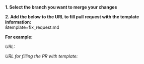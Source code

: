 **1. Select the branch you want to merge your changes** 

**2. Add the below to the URL to fill pull request with the template information:**     
&template=fix_request.md

**For example:** 

*URL:* 


*URL for filling the PR with template:*   

